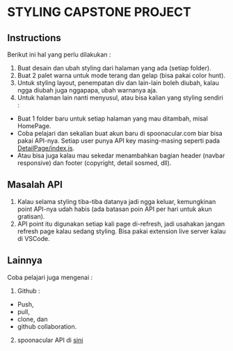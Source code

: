 # STYLING CAPSTONE PROJECT

## Instructions
Berikut ini hal yang perlu dilakukan : 
1. Buat desain dan ubah styling dari halaman yang ada (setiap folder). 
2. Buat 2 palet warna untuk mode terang dan gelap (bisa pakai color hunt). 
3. Untuk styling layout, penempatan div dan lain-lain boleh diubah, kalau ngga diubah juga nggapapa, ubah warnanya aja. 
4. Untuk halaman lain nanti menyusul, atau bisa kalian yang styling sendiri : 
  - Buat 1 folder baru untuk setiap halaman yang mau ditambah, misal HomePage.
  - Coba pelajari dan sekalian buat akun baru di spoonacular.com biar bisa pakai API-nya. Setiap user punya API key masing-masing seperti pada [DetailPage/index.js](DetailPage/index.js). 
  - Atau bisa juga kalau mau sekedar menambahkan bagian header (navbar responsive) dan footer (copyright, detail sosmed, dll). 

## Masalah API
1. Kalau selama styling tiba-tiba datanya jadi ngga keluar, kemungkinan point API-nya udah habis (ada batasan poin API per hari untuk akun gratisan). 
2. API point itu digunakan setiap kali page di-refresh, jadi usahakan jangan refresh page kalau sedang styling. Bisa pakai extension live server kalau di VSCode. 

## Lainnya
Coba pelajari juga mengenai :
1. Github :  
  - Push, 
  - pull, 
  - clone, dan 
  - github collaboration. 
2. spoonacular API di [sini](https://spoonacular.com/food-api)